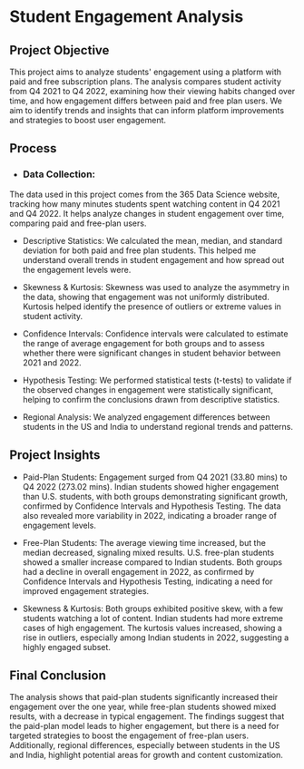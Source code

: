 # Student Engagement Analysis
## Project Objective
 This project aims to analyze students' engagement using a platform with paid and free subscription plans. The analysis compares student activity from Q4 2021 to Q4 2022, examining how their viewing habits 
 changed over time, and how engagement differs between paid and free plan users. We aim to identify trends and insights that can inform platform improvements and strategies to boost user engagement.

## Process
- ### Data Collection:
 The data used in this project comes from the 365 Data Science website, tracking how many minutes students spent watching content in Q4 2021 and Q4 2022. It helps analyze changes in student engagement over time, 
 comparing paid and free-plan users.

- Descriptive Statistics:
 We calculated the mean, median, and standard deviation for both paid and free plan students. This helped me understand overall trends in student engagement and how spread out the engagement levels were.

- Skewness & Kurtosis:
 Skewness was used to analyze the asymmetry in the data, showing that engagement was not uniformly distributed. Kurtosis helped identify the presence of outliers or extreme values in student activity.

- Confidence Intervals:
 Confidence intervals were calculated to estimate the range of average engagement for both groups and to assess whether there were significant changes in student behavior between 2021 and 2022.

- Hypothesis Testing:
 We performed statistical tests (t-tests) to validate if the observed changes in engagement were statistically significant, helping to confirm the conclusions drawn from descriptive statistics.

- Regional Analysis:
 We analyzed engagement differences between students in the US and India to understand regional trends and patterns.

## Project Insights
- Paid-Plan Students:
 Engagement surged from Q4 2021 (33.80 mins) to Q4 2022 (273.02 mins). Indian students showed higher engagement than U.S. students, with both groups demonstrating significant growth, confirmed by Confidence 
 Intervals and Hypothesis Testing. The data also revealed more variability in 2022, indicating a broader range of engagement levels.

- Free-Plan Students:
 The average viewing time increased, but the median decreased, signaling mixed results. U.S. free-plan students showed a smaller increase compared to Indian students. Both groups had a decline in overall 
 engagement in 2022, as confirmed by Confidence Intervals and Hypothesis Testing, indicating a need for improved engagement strategies.

- Skewness & Kurtosis:
 Both groups exhibited positive skew, with a few students watching a lot of content. Indian students had more extreme cases of high engagement. The kurtosis values increased, showing a rise in outliers, 
 especially among Indian students in 2022, suggesting a highly engaged subset.

## Final Conclusion
 The analysis shows that paid-plan students significantly increased their engagement over the one year, while free-plan students showed mixed results, with a decrease in typical engagement. The findings suggest 
 that the paid-plan model leads to higher engagement, but there is a need for targeted strategies to boost the engagement of free-plan users. Additionally, regional differences, especially between students in the 
 US and India, highlight potential areas for growth and content customization.
